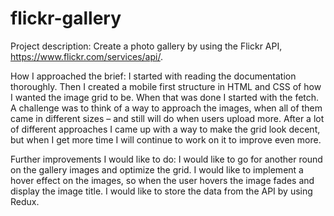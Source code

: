 # flickr-gallery

Project description: 
Create a photo gallery by using the Flickr API, https://www.flickr.com/services/api/.

How I approached the brief: 
I started with reading the documentation thoroughly. Then I created a mobile first structure in HTML and CSS of how I wanted the image grid to be. When that was done I started with the fetch. A challenge was to think of a way to approach the images, when all of them came in different sizes – and still will do when users upload more. After a lot of different approaches I came up with a way to make the grid look decent, but when I get more time I will continue to work on it to improve even more.

Further improvements I would like to do:
I would like to go for another round on the gallery images and optimize the grid. I would like to implement a hover effect on the images, so when the user hovers the image fades and display the image title. I would like to store the data from the API by using Redux.